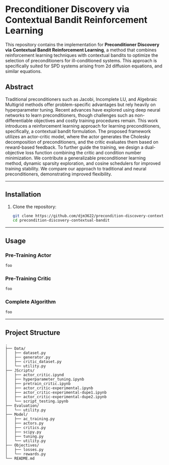 # Preconditioner Discovery via Contextual Bandit Reinforcement Learning

This repository contains the implementation for **Preconditioner Discovery via Contextual Bandit Reinforcement Learning**, a method that combines reinforcement learning techniques with contextual bandits to optimize the selection of preconditioners for ill-conditioned systems. This approach is specifically suited for SPD systems arising from 2d diffusion equations, and similar equations.

## Abstract
Traditional preconditioners such as Jacobi, Incomplete LU, and Algebraic Multigrid methods offer problem-specific advantages but rely heavily on hyperparameter tuning. Recent advances have explored using deep neural networks to learn preconditioners, though challenges such as non-differentiable objectives and costly training procedures remain. This work introduces a reinforcement learning approach for learning preconditioners, specifically, a contextual bandit formulation. The proposed framework utilizes an actor-critic model, where the actor generates the Cholesky decomposition of preconditioners, and the critic evaluates them based on reward-based feedback. To further guide the training, we design a dual-objective loss function combining the critic and condition number minimization. We contribute a generalizable preconditioner learning method, dynamic sparsity exploration, and cosine schedulers for improved training stability. We compare our approach to traditional and neural preconditioners, demonstrating improved flexibility.


---

## Installation

1. Clone the repository:
   ```bash
   git clone https://github.com/djm3622/precondition-discovery-contextual-bandit.git
   cd precondition-discovery-contextual-bandit
   ```
---

## Usage

### Pre-Training Actor

```python
foo
```

### Pre-Training Critic
```python
foo
```

### Complete Algorithm
```python
foo
```

---

## Project Structure

```
.
├── Data/
│   ├── dataset.py
│   ├── generator.py
│   ├── critic_dataset.py
│   └── utility.py
├── JScripts/
│   ├── actor_critic.ipynd
│   ├── hyperparameter_tuning.ipynb
│   ├── pretrain_critic.ipynb
│   ├── actor_critic-experimental.ipynb
│   ├── actor_critic-experimental-dupe1.ipynb
│   ├── actor_critic-experimental-dupe2.ipynb
│   └── script_testing.ipynb
├── Evaluation/
│   └── utility.py
├── Model/
│   ├── ac_training.py
│   ├── actors.py
│   ├── critics.py
│   ├── scipy.py
│   ├── tuning.py
│   └── utility.py
├── Objectives/
│   ├── losses.py
│   └── rewards.py
└── README.md
```
